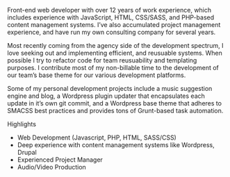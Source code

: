 Front-end web developer with over 12 years of work experience, which includes experience with JavaScript, HTML, CSS/SASS, and PHP-based content management systems. I’ve also accumulated project management experience, and have run my own consulting company for several years.

Most recently coming from the agency side of the development spectrum, I love seeking out and implementing efficient, and reusuable systems. When possible I try to refactor code for team reusuability and templating purposes. I contribute most of my non-billable time to the development of our team’s base theme for our various development platforms.

Some of my personal development projects include a music suggestion engine and blog, a Wordpress plugin updater that encapsulates each update in it’s own git commit, and a Wordpress base theme that adheres to SMACSS best practices and provides tons of Grunt-based task automation.

Highlights

- Web Development (Javascript, PHP, HTML, SASS/CSS)
- Deep experience with content management systems like Wordpress, Drupal
- Experienced Project Manager  
- Audio/Video Production
